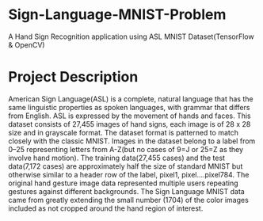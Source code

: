 # Sign-Language-MNIST-Problem
A Hand Sign Recognition application using ASL MNIST Dataset(TensorFlow &amp; OpenCV)

<h1>Project Description</h1>
American Sign Language(ASL) is a complete, natural language that has the same linguistic properties as spoken languages, with grammar that differs from English. ASL is expressed by the movement of hands and faces. This dataset consists of 27,455 images of hand signs, each image is of 28 x 28 size and in grayscale format. The dataset format is patterned to match closely with the classic MNIST. Images in the dataset belong to a label from 0–25 representing letters from A-Z(but no cases of 9=J or 25=Z as they involve hand motion). The training data(27,455 cases) and the test data(7,172 cases) are approximately half the size of standard MNIST but otherwise similar to a header row of the label, pixel1, pixel….pixel784. The original hand gesture image data represented multiple users repeating gestures against different backgrounds. The Sign Language MNIST data came from greatly extending the small number (1704) of the color images included as not cropped around the hand region of interest. 


